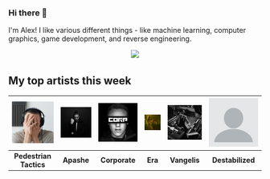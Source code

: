 ### Hi there 👋

I'm Alex! I like various different things - like machine learning, computer graphics, game development, and reverse engineering.

<p align="center">
    <img src="https://github-readme-stats.vercel.app/api/?username=xezno&theme=dark&show_icons=true&count_private=true&include_all_commits=true&hide_title=true&line_height=28&bg_color=000&text_color=fff&icon_color=fff">
</p>

## My top artists this week

| <img src=https://raw.githubusercontent.com/xezno/xezno/master/artist_images/531ae76286d83508ef9f7ca521d3293e.jpg> | <img src=https://raw.githubusercontent.com/xezno/xezno/master/artist_images/9d8bc02eb9e038fb1673a79e6cfdfae4.jpg> | <img src=https://raw.githubusercontent.com/xezno/xezno/master/artist_images/5865f05b13574b1dcbf3ba2bb433b6d9.jpg> | <img src=https://raw.githubusercontent.com/xezno/xezno/master/artist_images/186cfe7fe0a948cd8156ad6495744851.jpg> | <img src=https://raw.githubusercontent.com/xezno/xezno/master/artist_images/3cf7ec36b82b477b974bfb1f85be3c4f.jpg> | <img src=https://raw.githubusercontent.com/xezno/xezno/master/artist_images/blank-profile-picture-973460_960_720.png>  |
| :---: | :---: | :---: | :---: | :---: | :---: |
| <b>Pedestrian Tactics</b> | <b>Apashe</b> | <b>Corporate</b> | <b>Era</b> | <b>Vangelis</b> | <b>Destabilized</b>  |

